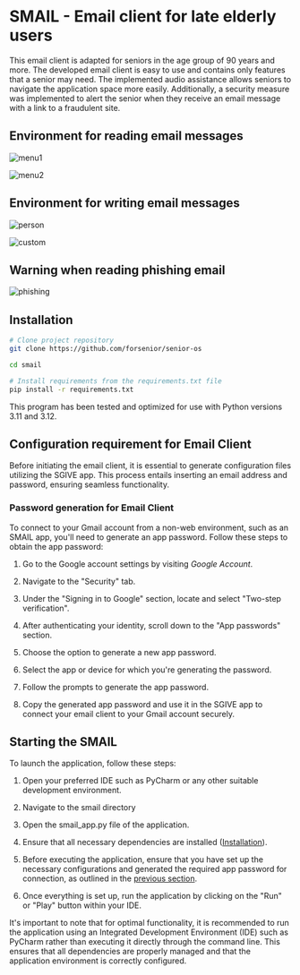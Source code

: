 # SMAIL - Email client for late elderly users

This email client is adapted for seniors in the age group of 90 years and more. 
The developed email client is easy to use and contains only features that a senior may need. 
The implemented audio assistance allows seniors to navigate the application space more easily. 
Additionally, a security measure was implemented to alert the senior when they receive an email message with a link to
a fraudulent site.

## Environment for reading email messages
![menu1](https://github.com/forsenior/senior-os/blob/main/smail/screens/smail_reading_email_menu_1.png)

![menu2](https://github.com/forsenior/senior-os/blob/main/smail/screens/smail_reading_email_menu_2.png)

## Environment for writing email messages
![person](https://github.com/forsenior/senior-os/blob/main/smail/screens/smail_writing_email.png)

![custom](https://github.com/forsenior/senior-os/blob/main/smail/screens/smail_custom_writing_email.png)

## Warning when reading phishing email
![phishing](https://github.com/forsenior/senior-os/blob/main/smail/screens/smail_phishing_email.png)

## Installation
```bash
# Clone project repository
git clone https://github.com/forsenior/senior-os

cd smail

# Install requirements from the requirements.txt file
pip install -r requirements.txt
```
This program has been tested and optimized for use with Python versions 3.11 and 3.12. 

## Configuration requirement for Email Client
Before initiating the email client, it is essential to generate configuration files utilizing the SGIVE app. 
This process entails inserting an email address and password, ensuring seamless functionality.

### Password generation for Email Client
To connect to your Gmail account from a non-web environment, such as an SMAIL app, you'll need to generate an app password. 
Follow these steps to obtain the app password:
1. Go to the Google account settings by visiting *Google Account*.

2. Navigate to the "Security" tab.

3. Under the "Signing in to Google" section, locate and select "Two-step verification".

4. After authenticating your identity, scroll down to the "App passwords" section.

5. Choose the option to generate a new app password.

6. Select the app or device for which you're generating the password.

7. Follow the prompts to generate the app password.

8. Copy the generated app password and use it in the SGIVE app to connect your email client to your Gmail account securely.

## Starting the SMAIL

To launch the application, follow these steps:

1. Open your preferred IDE such as PyCharm or any other suitable development environment.

2. Navigate to the smail directory

3. Open the smail_app.py file of the application.

4. Ensure that all necessary dependencies are installed ([Installation](##installation)).

5. Before executing the application, ensure that you have set up the necessary configurations and generated the required app password for connection, as outlined in the [previous section](##configuration-requirement-for-email-client).

6. Once everything is set up, run the application by clicking on the "Run" or "Play" button within your IDE.

It's important to note that for optimal functionality, it is recommended to run the application using an Integrated Development Environment (IDE) such as PyCharm rather than executing it directly through the command line. This ensures that all dependencies are properly managed and that the application environment is correctly configured.
